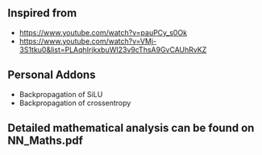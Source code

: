 ## Inspired from 

- https://www.youtube.com/watch?v=pauPCy_s0Ok
- https://www.youtube.com/watch?v=VMj-3S1tku0&list=PLAqhIrjkxbuWI23v9cThsA9GvCAUhRvKZ

## Personal Addons

- Backpropagation of SiLU
- Backpropagation of crossentropy 

## Detailed mathematical analysis can be found on NN_Maths.pdf

